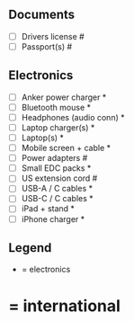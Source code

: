 ## Documents
- [ ] Drivers license #
- [ ] Passport(s) #

## Electronics
- [ ] Anker power charger *
- [ ] Bluetooth mouse *
- [ ] Headphones (audio conn) *
- [ ] Laptop charger(s) *
- [ ] Laptop(s) *
- [ ] Mobile screen + cable *
- [ ] Power adapters #
- [ ] Small EDC packs *
- [ ] US extension cord #
- [ ] USB-A / C cables *
- [ ] USB-C / C cables *
- [ ] iPad + stand *
- [ ] iPhone charger *

## Legend
* = electronics
# = international
